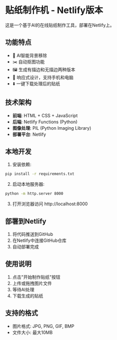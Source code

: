 # 贴纸制作机 - Netlify版本

这是一个基于AI的在线贴纸制作工具，部署在Netlify上。

## 功能特点

- 🎨 AI智能背景移除
- ✂️ 自动抠图功能
- 🖼️ 生成有描边和无描边两种版本
- 📱 响应式设计，支持手机和电脑
- ⬇️ 一键下载处理后的贴纸

## 技术架构

- **前端**: HTML + CSS + JavaScript
- **后端**: Netlify Functions (Python)
- **图像处理**: PIL (Python Imaging Library)
- **部署平台**: Netlify

## 本地开发

1. 安装依赖:
```bash
pip install -r requirements.txt
```

2. 启动本地服务器:
```bash
python -m http.server 8000
```

3. 打开浏览器访问 http://localhost:8000

## 部署到Netlify

1. 将代码推送到GitHub
2. 在Netlify中连接GitHub仓库
3. 自动部署完成

## 使用说明

1. 点击"开始制作贴纸"按钮
2. 上传或拖拽图片文件
3. 等待AI处理
4. 下载生成的贴纸

## 支持的格式

- 图片格式: JPG, PNG, GIF, BMP
- 文件大小: 最大10MB 
